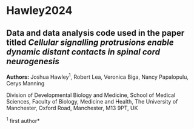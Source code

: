 # Hawley2024

## Data and data analysis code used in the paper titled _Cellular signalling protrusions enable dynamic distant contacts in spinal cord neurogenesis_
**Authors:** Joshua Hawley<sup>1</sup>, Robert Lea, Veronica Biga, Nancy Papalopulu, Cerys Manning

Division of Developmental Biology and Medicine, School of Medical Sciences, Faculty of Biology, Medicine and Health, The University of Manchester, Oxford Road, Manchester, M13 9PT, UK

<sup>1</sup> first author*

